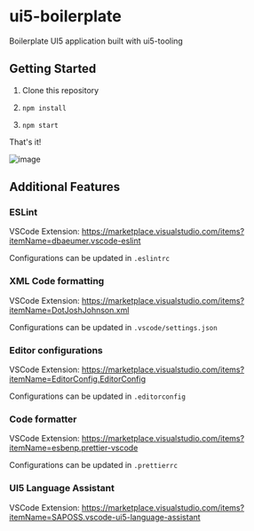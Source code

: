 # ui5-boilerplate

Boilerplate UI5 application built with ui5-tooling

## Getting Started

1. Clone this repository

2. `npm install`

3. `npm start`

That's it!

![image](https://user-images.githubusercontent.com/15953522/87787153-cec64900-c858-11ea-9b4f-558e3db72009.png)

## Additional Features

### ESLint

VSCode Extension: https://marketplace.visualstudio.com/items?itemName=dbaeumer.vscode-eslint

Configurations can be updated in `.eslintrc`

### XML Code formatting

VSCode Extension: https://marketplace.visualstudio.com/items?itemName=DotJoshJohnson.xml

Configurations can be updated in `.vscode/settings.json`

### Editor configurations

VSCode Extension: https://marketplace.visualstudio.com/items?itemName=EditorConfig.EditorConfig

Configurations can be updated in `.editorconfig`

### Code formatter

VSCode Extension: https://marketplace.visualstudio.com/items?itemName=esbenp.prettier-vscode

Configurations can be updated in `.prettierrc`

### UI5 Language Assistant

VSCode Extension: https://marketplace.visualstudio.com/items?itemName=SAPOSS.vscode-ui5-language-assistant


